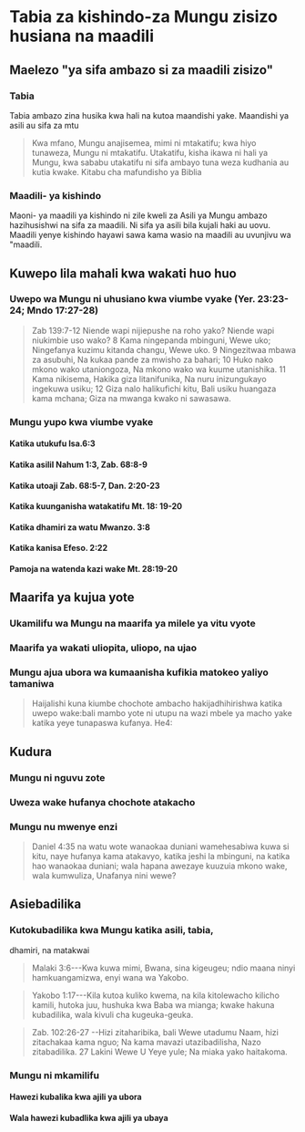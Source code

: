 # Tabia za kishindo-za Mungu zisizo husiana na maadili

## Maelezo "ya sifa ambazo si za maadili zisizo"

### Tabia

Tabia ambazo zina husika kwa hali na kutoa maandishi yake. Maandishi ya asili au sifa za mtu

> Kwa mfano, Mungu anajisemea, mimi ni mtakatifu; kwa hiyo tunaweza, Mungu ni mtakatifu. Utakatifu, kisha ikawa ni hali ya Mungu, kwa sababu utakatifu ni sifa ambayo tuna weza kudhania au kutia kwake. Kitabu cha mafundisho ya Biblia

### Maadili- ya kishindo

Maoni- ya maadili ya kishindo ni zile kweli za Asili ya Mungu ambazo hazihusishwi na sifa za maadili. Ni sifa ya asili bila kujali haki au uovu. Maadili yenye kishindo hayawi sawa kama wasio na maadili au uvunjivu wa "maadili.

## Kuwepo lila mahali kwa wakati huo huo

### Uwepo wa Mungu ni uhusiano kwa viumbe vyake (Yer. 23:23-24; Mndo 17:27-28)

> Zab 139:7-12 Niende wapi nijiepushe na roho yako? Niende wapi niukimbie uso wako? 8 Kama ningepanda mbinguni, Wewe uko; Ningefanya kuzimu kitanda changu, Wewe uko. 9 Ningezitwaa mbawa za asubuhi, Na kukaa pande za mwisho za bahari; 10 Huko nako mkono wako utaniongoza, Na mkono wako wa kuume utanishika. 11 Kama nikisema, Hakika giza litanifunika, Na nuru inizungukayo ingekuwa usiku; 12 Giza nalo halikufichi kitu, Bali usiku huangaza kama mchana; Giza na mwanga kwako ni sawasawa.

### Mungu yupo kwa viumbe vyake

#### Katika utukufu Isa.6:3

#### Katika asiliI Nahum 1:3, Zab. 68:8-9

#### Katika utoaji Zab. 68:5-7, Dan. 2:20-23

#### Katika kuunganisha watakatifu Mt. 18: 19-20

#### Katika dhamiri za watu Mwanzo. 3:8

#### Katika kanisa Efeso. 2:22

#### Pamoja na watenda kazi wake Mt. 28:19-20

## Maarifa ya kujua yote

### Ukamilifu wa Mungu na maarifa ya milele ya vitu vyote

### Maarifa ya wakati uliopita, uliopo, na ujao

### Mungu ajua ubora wa kumaanisha kufikia matokeo yaliyo tamaniwa

> Haijalishi kuna kiumbe chochote ambacho hakijadhihirishwa katika uwepo wake:bali mambo yote ni utupu na wazi mbele ya macho yake katika yeye tunapaswa kufanya. He4:

## Kudura

### Mungu ni nguvu zote

### Uweza wake hufanya chochote atakacho

### Mungu nu mwenye enzi

> Daniel 4:35 na watu wote wanaokaa duniani wamehesabiwa kuwa si kitu, naye hufanya kama atakavyo, katika jeshi la mbinguni, na katika hao wanaokaa duniani; wala hapana awezaye kuuzuia mkono wake, wala kumwuliza, Unafanya nini wewe?

## Asiebadilika

### Kutokubadilika kwa Mungu katika asili, tabia,

dhamiri, na matakwai

> Malaki 3:6---Kwa kuwa mimi, Bwana, sina kigeugeu; ndio maana ninyi hamkuangamizwa, enyi wana wa Yakobo.

> Yakobo 1:17---Kila kutoa kuliko kwema, na kila kitolewacho kilicho kamili, hutoka juu, hushuka kwa Baba wa mianga; kwake hakuna kubadilika, wala kivuli cha kugeuka-geuka.

> Zab. 102:26-27 --Hizi zitaharibika, bali Wewe utadumu Naam, hizi zitachakaa kama nguo; Na kama mavazi utazibadilisha, Nazo zitabadilika. 27 Lakini Wewe U Yeye yule; Na miaka yako haitakoma.

### Mungu ni mkamilifu

#### Hawezi kubalika kwa ajili ya ubora

#### Wala hawezi kubadlika kwa ajili ya ubaya
